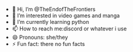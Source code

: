 - 👋 Hi, I’m @TheEndofTheFrontiers
- 👀 I’m interested in video games and manga
- 🌱 I’m currently learning python
- 📫 How to reach me:discord or whatever i use
- 😄 Pronouns: she/they
- ⚡ Fun fact: there no fun facts

<!---
TheEndofTheFrontiers/TheEndofTheFrontiers is a ✨ special ✨ repository because its `README.md` (this file) appears on your GitHub profile.
You can click the Preview link to take a look at your changes.
--->
